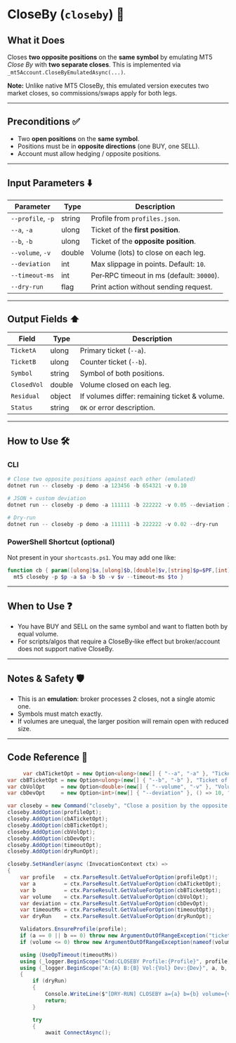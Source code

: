 # CloseBy (`closeby`) 🔁

## What it Does

Closes **two opposite positions** on the **same symbol** by emulating MT5 *Close By* with **two separate closes**.
This is implemented via `_mt5Account.CloseByEmulatedAsync(...)`.

**Note:** Unlike native MT5 CloseBy, this emulated version executes two market closes, so commissions/swaps apply for both legs.

---

## Preconditions ✅

* Two **open positions** on the **same symbol**.
* Positions must be in **opposite directions** (one BUY, one SELL).
* Account must allow hedging / opposite positions.

---

## Input Parameters ⬇️

| Parameter         | Type   | Description                               |
| ----------------- | ------ | ----------------------------------------- |
| `--profile`, `-p` | string |  Profile from `profiles.json`.             |
| `--a`, `-a`       | ulong  |  Ticket of the **first position**.         |
| `--b`, `-b`       | ulong  |  Ticket of the **opposite position**.      |
| `--volume`, `-v`  | double |  Volume (lots) to close on each leg.       |
| `--deviation`     | int    |  Max slippage in points. Default: `10`.    |
| `--timeout-ms`    | int    |  Per‑RPC timeout in ms (default: `30000`). |
| `--dry-run`       | flag   |  Print action without sending request.     |

---

## Output Fields ⬆️

| Field       | Type   | Description                                   |
| ----------- | ------ | --------------------------------------------- |
| `TicketA`   | ulong  | Primary ticket (`--a`).                       |
| `TicketB`   | ulong  | Counter ticket (`--b`).                       |
| `Symbol`    | string | Symbol of both positions.                     |
| `ClosedVol` | double | Volume closed on each leg.                    |
| `Residual`  | object | If volumes differ: remaining ticket & volume. |
| `Status`    | string | `OK` or error description.                    |

---

## How to Use 🛠️

### CLI

```powershell
# Close two opposite positions against each other (emulated)
dotnet run -- closeby -p demo -a 123456 -b 654321 -v 0.10

# JSON + custom deviation
dotnet run -- closeby -p demo -a 111111 -b 222222 -v 0.05 --deviation 20 -o json

# Dry-run
dotnet run -- closeby -p demo -a 111111 -b 222222 -v 0.02 --dry-run
```

### PowerShell Shortcut (optional)

Not present in your `shortcasts.ps1`. You may add one like:

```powershell
function cb { param([ulong]$a,[ulong]$b,[double]$v,[string]$p=$PF,[int]$to=$TO)
  mt5 closeby -p $p -a $a -b $b -v $v --timeout-ms $to }
```

---

## When to Use ❓

* You have BUY and SELL on the same symbol and want to flatten both by equal volume.
* For scripts/algos that require a CloseBy‑like effect but broker/account does not support native CloseBy.

---

## Notes & Safety 🛡️

* This is an **emulation**: broker processes 2 closes, not a single atomic one.
* Symbols must match exactly.
* If volumes are unequal, the larger position will remain open with reduced size.

---

## Code Reference 🧩

```csharp
     var cbATicketOpt = new Option<ulong>(new[] { "--a", "-a" }, "Ticket of the first position") { IsRequired = true };
var cbBTicketOpt = new Option<ulong>(new[] { "--b", "-b" }, "Ticket of the opposite position") { IsRequired = true };
var cbVolOpt     = new Option<double>(new[] { "--volume", "-v" }, "Volume (lots) to close on each leg") { IsRequired = true };
var cbDevOpt     = new Option<int>(new[] { "--deviation" }, () => 10, "Max slippage in points");

var closeby = new Command("closeby", "Close a position by the opposite position (emulated with two closes)");
closeby.AddOption(profileOpt);
closeby.AddOption(cbATicketOpt);
closeby.AddOption(cbBTicketOpt);
closeby.AddOption(cbVolOpt);
closeby.AddOption(cbDevOpt);
closeby.AddOption(timeoutOpt);
closeby.AddOption(dryRunOpt);

closeby.SetHandler(async (InvocationContext ctx) =>
{
    var profile   = ctx.ParseResult.GetValueForOption(profileOpt)!;
    var a         = ctx.ParseResult.GetValueForOption(cbATicketOpt);
    var b         = ctx.ParseResult.GetValueForOption(cbBTicketOpt);
    var volume    = ctx.ParseResult.GetValueForOption(cbVolOpt);
    var deviation = ctx.ParseResult.GetValueForOption(cbDevOpt);
    var timeoutMs = ctx.ParseResult.GetValueForOption(timeoutOpt);
    var dryRun    = ctx.ParseResult.GetValueForOption(dryRunOpt);

    Validators.EnsureProfile(profile);
    if (a == 0 || b == 0) throw new ArgumentOutOfRangeException("tickets", "Tickets must be > 0.");
    if (volume <= 0) throw new ArgumentOutOfRangeException(nameof(volume), "Volume must be > 0.");

    using (UseOpTimeout(timeoutMs))
    using (_logger.BeginScope("Cmd:CLOSEBY Profile:{Profile}", profile))
    using (_logger.BeginScope("A:{A} B:{B} Vol:{Vol} Dev:{Dev}", a, b, volume, deviation))
    {
        if (dryRun)
        {
            Console.WriteLine($"[DRY-RUN] CLOSEBY a={a} b={b} volume={volume} deviation={deviation}");
            return;
        }

        try
        {
            await ConnectAsync();
```
